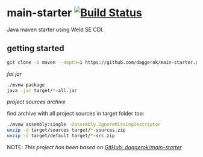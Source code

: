 # main-starter [![Build Status](https://travis-ci.org/daggerok/main-starter.svg?branch=maven)](https://travis-ci.org/daggerok/main-starter)
Java maven starter using Weld SE CDI.

## getting started

```bash
git clone -b maven --depth=1 https://github.com/daggerok/main-starter.git
```

_fat jar_

```bash
./mvnw package
java -jar target/*-all.jar
```

_project sources archive_

find archive with all project sources in target folder too: 

```bash
./mvnw assembly:single -Dassembly.ignoreMissingDescriptor
unzip -d target/sources target/*-sources.zip
unzip -d target/default target/*-src.zip
```

NOTE: _This project has been based on [GitHub: daggerok/main-starter](https://github.com/daggerok/main-starter/tree/maven)_
